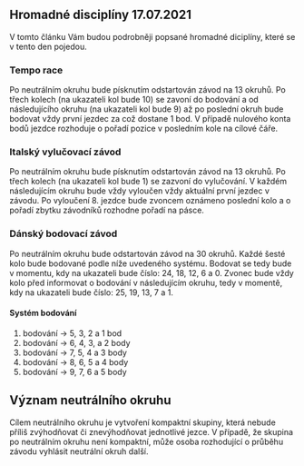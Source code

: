 ## Hromadné disciplíny 17.07.2021
V tomto článku Vám budou podrobněji popsané hromadné diciplíny, které se v tento den pojedou. 

### Tempo race 
Po neutrálním okruhu bude písknutím odstartován závod na 13 okruhů. Po třech kolech (na ukazateli kol bude 10) se zavoní do bodování a od následujícího okruhu (na ukazateli kol bude 9) až po poslední okruh bude bodovat vždy první jezdec za což dostane 1 bod. V případě nulového konta bodů jezdce rozhoduje o pořadí pozice v posledním kole na cílové čáře.

### Italský vylučovací závod 
Po neutrálním okruhu bude písknutím odstartován závod na 13 okruhů. Po třech kolech (na ukazateli kol bude 1) se zazvoní do vylučování. V každém následujícím okruhu bude vždy vyloučen vždy aktuální první jezdec v závodu. Po vyloučení 8. jezdce bude zvoncem oznámeno poslední kolo a o pořadí zbytku závodníků rozhodne pořadí na pásce. 

### Dánský bodovací závod  
Po neutrálním okruhu bude odstartován závod na 30 okruhů. Každé šesté kolo bude bodované podle níže uvedeného systému. Bodovat se tedy bude v momentu, kdy na ukazateli bude číslo: 24, 18, 12, 6 a 0. Zvonec bude vždy kolo před informovat o bodování v následujícím okruhu, tedy v momentě, kdy na ukazateli bude číslo:  25, 19, 13, 7 a 1.  
#### Systém bodování 
1. bodování -> 5, 3, 2 a 1 bod
2. bodování -> 6, 4, 3, a 2 body
3. bodování -> 7, 5, 4 a 3 body
4. bodování -> 8, 6, 5 a 4 body
5. bodování -> 9, 7, 6 a 5 body

##  Význam neutrálního okruhu 
Cílem neutrálního okruhu je vytvoření kompaktní skupiny, která nebude příliš zvýhodňovat či znevýhodňovat jednotlivé jezce. V případě, že skupina po neutrálním okruhu není kompaktní, může osoba rozhodující o průběhu závodu vyhlásit neutrální okruh další.  
